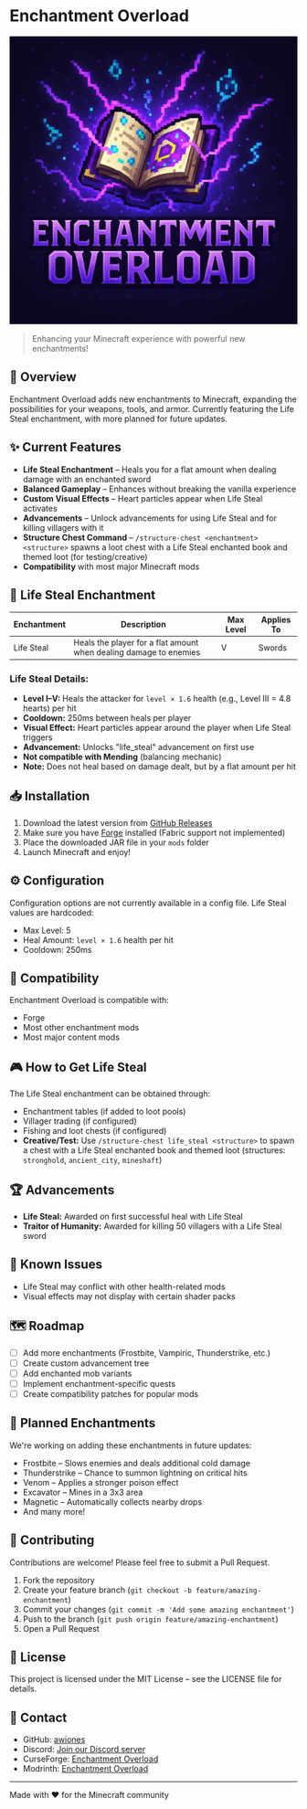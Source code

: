 # Enchantment Overload

![Enchantment Overload Logo](src/main/resources/assets/enchantmentoverload/images/logo.png)

> Enhancing your Minecraft experience with powerful new enchantments!

## 📖 Overview

Enchantment Overload adds new enchantments to Minecraft, expanding the possibilities for your weapons, tools, and armor. Currently featuring the Life Steal enchantment, with more planned for future updates.

## ✨ Current Features

- **Life Steal Enchantment** – Heals you for a flat amount when dealing damage with an enchanted sword
- **Balanced Gameplay** – Enhances without breaking the vanilla experience
- **Custom Visual Effects** – Heart particles appear when Life Steal activates
- **Advancements** – Unlock advancements for using Life Steal and for killing villagers with it
- **Structure Chest Command** – `/structure-chest <enchantment> <structure>` spawns a loot chest with a Life Steal enchanted book and themed loot (for testing/creative)
- **Compatibility** with most major Minecraft mods

## 🔮 Life Steal Enchantment

| Enchantment | Description                                                       | Max Level | Applies To |
| ----------- | ----------------------------------------------------------------- | --------- | ---------- |
| Life Steal  | Heals the player for a flat amount when dealing damage to enemies | V         | Swords     |

### Life Steal Details:

- **Level I–V:** Heals the attacker for `level × 1.6` health (e.g., Level III = 4.8 hearts) per hit
- **Cooldown:** 250ms between heals per player
- **Visual Effect:** Heart particles appear around the player when Life Steal triggers
- **Advancement:** Unlocks "life_steal" advancement on first use
- **Not compatible with Mending** (balancing mechanic)
- **Note:** Does not heal based on damage dealt, but by a flat amount per hit

## 📥 Installation

1. Download the latest version from [GitHub Releases](https://github.com/awiones/Enchantment-Overload/releases)
2. Make sure you have [Forge](https://files.minecraftforge.net/) installed (Fabric support not implemented)
3. Place the downloaded JAR file in your `mods` folder
4. Launch Minecraft and enjoy!

## ⚙️ Configuration

Configuration options are not currently available in a config file. Life Steal values are hardcoded:

- Max Level: 5
- Heal Amount: `level × 1.6` health per hit
- Cooldown: 250ms

## 🔄 Compatibility

Enchantment Overload is compatible with:

- Forge
- Most other enchantment mods
- Most major content mods

## 🎮 How to Get Life Steal

The Life Steal enchantment can be obtained through:

- Enchantment tables (if added to loot pools)
- Villager trading (if configured)
- Fishing and loot chests (if configured)
- **Creative/Test:** Use `/structure-chest life_steal <structure>` to spawn a chest with a Life Steal enchanted book and themed loot (structures: `stronghold`, `ancient_city`, `mineshaft`)

## 🏆 Advancements

- **Life Steal:** Awarded on first successful heal with Life Steal
- **Traitor of Humanity:** Awarded for killing 50 villagers with a Life Steal sword

## 🐛 Known Issues

- Life Steal may conflict with other health-related mods
- Visual effects may not display with certain shader packs

## 🗺️ Roadmap

- [ ] Add more enchantments (Frostbite, Vampiric, Thunderstrike, etc.)
- [ ] Create custom advancement tree
- [ ] Add enchanted mob variants
- [ ] Implement enchantment-specific quests
- [ ] Create compatibility patches for popular mods

## 💎 Planned Enchantments

We're working on adding these enchantments in future updates:

- Frostbite – Slows enemies and deals additional cold damage
- Thunderstrike – Chance to summon lightning on critical hits
- Venom – Applies a stronger poison effect
- Excavator – Mines in a 3x3 area
- Magnetic – Automatically collects nearby drops
- And many more!

## 🤝 Contributing

Contributions are welcome! Please feel free to submit a Pull Request.

1. Fork the repository
2. Create your feature branch (`git checkout -b feature/amazing-enchantment`)
3. Commit your changes (`git commit -m 'Add some amazing enchantment'`)
4. Push to the branch (`git push origin feature/amazing-enchantment`)
5. Open a Pull Request

## 📜 License

This project is licensed under the MIT License – see the LICENSE file for details.

## 💬 Contact

- GitHub: [awiones](https://github.com/awiones)
- Discord: [Join our Discord server](https://discord.gg/enchantmentoverload)
- CurseForge: [Enchantment Overload](https://www.curseforge.com/minecraft/mc-mods/enchantment-overload)
- Modrinth: [Enchantment Overload](https://modrinth.com/mod/enchantment-overload)

---

Made with ❤️ for the Minecraft community
